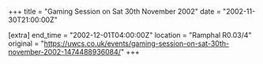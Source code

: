 +++
title = "Gaming Session on Sat 30th November 2002"
date = "2002-11-30T21:00:00Z"

[extra]
end_time = "2002-12-01T04:00:00Z"
location = "Ramphal R0.03/4"
original = "https://uwcs.co.uk/events/gaming-session-on-sat-30th-november-2002-1474488936084/"
+++




